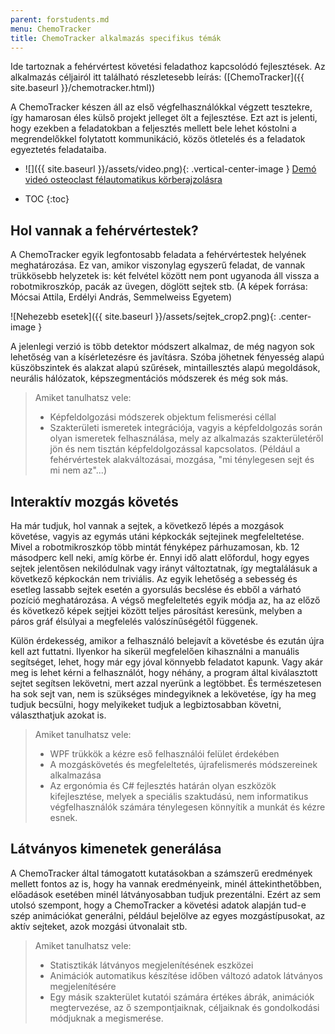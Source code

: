 ```yaml
---
parent: forstudents.md
menu: ChemoTracker
title: ChemoTracker alkalmazás specifikus témák
---
```


Ide tartoznak a fehérvértest követési feladathoz kapcsolódó fejlesztések. Az alkalmazás céljairól itt található részletesebb leírás: ([ChemoTracker]({{ site.baseurl }}/chemotracker.html))

A ChemoTracker készen áll az első végfelhasználókkal végzett tesztekre, így hamarosan éles külső projekt jelleget ölt a fejlesztése. Ezt azt is jelenti, hogy ezekben a feladatokban a feljesztés mellett bele lehet kóstolni a megrendelőkkel folytatott kommunikáció, közös ötletelés és a feladatok egyeztetés feladataiba.

* ![]({{ site.baseurl }}/assets/video.png){: .vertical-center-image } [Demó videó osteoclast félautomatikus körberajzolásra](https://youtu.be/e-VF6DXkxzM)

* TOC
{:toc}

## Hol vannak a fehérvértestek?

A ChemoTracker egyik legfontosabb feladata a fehérvértestek helyének meghatározása. Ez van, amikor viszonylag egyszerű feladat, de vannak trükkösebb helyzetek is: két felvétel között nem pont ugyanoda áll vissza a robotmikroszkóp, pacák az üvegen, döglött sejtek stb. (A képek forrása: Mócsai Attila, Erdélyi András, Semmelweiss Egyetem)

![Nehezebb esetek]({{ site.baseurl }}/assets/sejtek_crop2.png){: .center-image }

A jelenlegi verzió is több detektor módszert alkalmaz, de még nagyon sok lehetőség van a kísérletezésre és javításra. Szóba jöhetnek fényesség alapú küszöbszintek és alakzat alapú szűrések, mintaillesztés alapú megoldások, neurális hálózatok, képszegmentációs módszerek és még sok más.

> Amiket tanulhatsz vele:
>
>   * Képfeldolgozási módszerek objektum felismerési céllal
>   * Szakterületi ismeretek integrációja, vagyis a képfeldolgozás során olyan ismeretek felhasználása, mely az alkalmazás szakterületéről jön és nem tisztán képfeldolgozással kapcsolatos. (Például a fehérvértestek alakváltozásai, mozgása, "mi ténylegesen sejt és mi nem az"...)

## Interaktív mozgás követés

Ha már tudjuk, hol vannak a sejtek, a következő lépés a mozgások követése, vagyis az egymás utáni képkockák sejtejinek megfeleltetése. Mivel a robotmikroszkóp több mintát fényképez párhuzamosan, kb. 12 másodperc kell neki, amíg körbe ér. Ennyi idő alatt előfordul, hogy egyes sejtek jelentősen nekilódulnak vagy irányt változtatnak, így megtalálásuk a következő képkockán nem triviális. Az egyik lehetőség a sebesség és esetleg lassabb sejtek esetén a gyorsulás becslése és ebből a várható pozíció meghatározása. A végső megfeleltetés egyik módja az, ha az előző és következő képek sejtjei között teljes párosítást keresünk, melyben a páros gráf élsúlyai a megfelelés valószínűségétől függenek.

Külön érdekesség, amikor a felhasználó belejavít a követésbe és ezután újra kell azt futtatni. Ilyenkor ha sikerül megfelelően kihasználni a manuális segítséget, lehet, hogy már egy jóval könnyebb feladatot kapunk. Vagy akár meg is lehet kérni a felhasználót, hogy néhány, a program által kiválasztott sejtet segítsen lekövetni, mert azzal nyerünk a legtöbbet. És természetesen ha sok sejt van, nem is szükséges mindegyiknek a lekövetése, így ha meg tudjuk becsülni, hogy melyikeket tudjuk a legbiztosabban követni, választhatjuk azokat is.

> Amiket tanulhatsz vele:
>
>   * WPF trükkök a kézre eső felhasználói felület érdekében
>   * A mozgáskövetés és megfeleltetés, újrafelismerés módszereinek alkalmazása
>   * Az ergonómia és C# fejlesztés határán olyan eszközök kifejlesztése, melyek a speciális szaktudású, nem informatikus végfelhasználók számára ténylegesen könnyítik a munkát és kézre esnek.

## Látványos kimenetek generálása

A ChemoTracker által támogatott kutatásokban a számszerű eredmények mellett fontos az is, hogy ha vannak eredményeink, minél áttekinthetőbben, előadások esetében minél látványosabban tudjuk prezentálni. Ezért az sem utolsó szempont, hogy a ChemoTracker a követési adatok alapján tud-e szép animációkat generálni, például bejelölve az egyes mozgástípusokat, az aktív sejteket, azok mozgási útvonalait stb.

> Amiket tanulhatsz vele:
>
>   * Statisztikák látványos megjelenítésének eszközei
>   * Animációk automatikus készítése időben változó adatok látványos megjelenítésére
>   * Egy másik szakterület kutatói számára értékes ábrák, animációk megtervezése, az ő szempontjaiknak, céljaiknak és gondolkodási módjuknak a megismerése.
